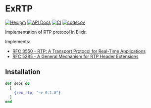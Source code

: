 # ExRTP
[![Hex.pm](https://img.shields.io/hexpm/v/ex_rtp.svg)](https://hex.pm/packages/ex_rtp)
[![API Docs](https://img.shields.io/badge/api-docs-yellow.svg?style=flat)](https://hexdocs.pm/ex_rtp)
[![CI](https://img.shields.io/github/actions/workflow/status/elixir-webrtc/ex_rtp/ci.yml?logo=github&label=CI)](https://github.com/elixir-webrtc/ex_rtp/actions/workflows/ci.yml)
[![codecov](https://codecov.io/gh/elixir-webrtc/ex_rtp/graph/badge.svg?token=E98NHC8B00)](https://codecov.io/gh/elixir-webrtc/ex_rtp)

Implementation of RTP protocol in Elixir. 

Implements:
- [RFC 3550 - RTP: A Transport Protocol for Real-Time Applications](https://datatracker.ietf.org/doc/html/rfc3550)
- [RFC 5285 - A General Mechanism for RTP Header Extensions](https://datatracker.ietf.org/doc/html/rfc5285)

## Installation

```elixir
def deps do
  [
    {:ex_rtp, "~> 0.1.0"}
  ]
end
```

